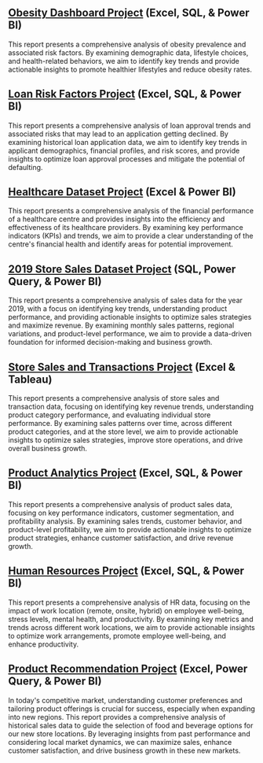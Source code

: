 ## [Obesity Dashboard Project](https://jausmy.github.io/Obesity-Dashboard/) (Excel, SQL, & Power BI)
This report presents a comprehensive analysis of obesity prevalence and associated risk factors. By examining demographic data, lifestyle choices, and health-related behaviors, we aim to identify key trends and provide actionable insights to promote healthier lifestyles and reduce obesity rates.

## [Loan Risk Factors Project](https://jausmy.github.io/Loan-Dashboard/) (Excel, SQL, & Power BI)
This report presents a comprehensive analysis of loan approval trends and associated risks that may lead to an application getting declined. By examining historical loan application data, we aim to identify key trends in applicant demographics, financial profiles, and risk scores, and provide insights to optimize loan approval processes and mitigate the potential of defaulting.

## [Healthcare Dataset Project](https://jausmy.github.io/Healthcare/) (Excel & Power BI)
This report presents a comprehensive analysis of the financial performance of a healthcare centre and provides insights into the efficiency and effectiveness of its healthcare providers. By examining key performance indicators (KPIs) and trends, we aim to provide a clear understanding of the centre's financial health and identify areas for potential improvement.

## [2019 Store Sales Dataset Project](https://jausmy.github.io/2019-Sales-Dataset/) (SQL, Power Query, & Power BI)
This report presents a comprehensive analysis of sales data for the year 2019, with a focus on identifying key trends, understanding product performance, and providing actionable insights to optimize sales strategies and maximize revenue. By examining monthly sales patterns, regional variations, and product-level performance, we aim to provide a data-driven foundation for informed decision-making and business growth.

## [Store Sales and Transactions Project](https://jausmy.github.io/Store-Analytics/) (Excel & Tableau)
This report presents a comprehensive analysis of store sales and transaction data, focusing on identifying key revenue trends, understanding product category performance, and evaluating individual store performance. By examining sales patterns over time, across different product categories, and at the store level, we aim to provide actionable insights to optimize sales strategies, improve store operations, and drive overall business growth.

## [Product Analytics Project](https://jausmy.github.io/Product-Analytics/) (Excel, SQL, & Power BI)
This report presents a comprehensive analysis of product sales data, focusing on key performance indicators, customer segmentation, and profitability analysis. By examining sales trends, customer behavior, and product-level profitability, we aim to provide actionable insights to optimize product strategies, enhance customer satisfaction, and drive revenue growth.

## [Human Resources Project](https://jausmy.github.io/Work-Location-Influence/) (Excel, SQL, & Power BI)
This report presents a comprehensive analysis of HR data, focusing on the impact of work location (remote, onsite, hybrid) on employee well-being, stress levels, mental health, and productivity. By examining key metrics and trends across different work locations, we aim to provide actionable insights to optimize work arrangements, promote employee well-being, and enhance productivity.

## [Product Recommendation Project](https://jausmy.github.io/Product-Recommendation-Dashboard/) (Excel, Power Query, & Power BI)
In today's competitive market, understanding customer preferences and tailoring product offerings is crucial for success, especially when expanding into new regions. This report provides a comprehensive analysis of historical sales data to guide the selection of food and beverage options for our new store locations. By leveraging insights from past performance and considering local market dynamics, we can maximize sales, enhance customer satisfaction, and drive business growth in these new markets.
